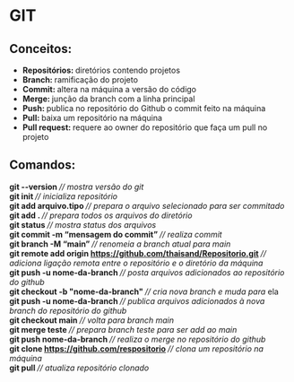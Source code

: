 # GIT 
## Conceitos:
- <b> Repositórios: </b> diretórios contendo projetos  
- <b> Branch: </b> ramificação do projeto 
- <b> Commit: </b> altera na máquina a versão do código  
- <b> Merge: </b> junção da branch com a linha principal 
- <b> Push: </b> publica no repositório do Github o commit feito na máquina
- <b> Pull: </b> baixa um repositório na máquina 
- <b> Pull request: </b> requere ao owner do repositório que faça um pull no projeto

## Comandos: 
<b> git --version </b>                                                    <i> // mostra versão do git  </i> <br>
<b> git init </b>                                                         <i> // inicializa repositório </i> <br>
<b> git add arquivo.tipo </b>                                             <i> // prepara o arquivo selecionado para ser commitado </i> <br>
<b> git add . </b>                                                        <i> // prepara todos os arquivos do diretório </i> <br>
<b> git status </b>                                                       <i> // mostra status dos arquivos </i> <br>
<b> git commit -m “mensagem do commit” </b>                               <i> // realiza commit </i> <br>
<b> git branch -M “main” </b>                                             <i> // renomeia a branch atual para main </i> <br>
<b> git remote add origin https://github.com/thaisand/Repositorio.git </b><i> // adiciona ligação remota entre o repositório e o diretório da máquina </i><br>
<b> git push -u nome-da-branch </b>                                       <i> // posta arquivos adicionados ao repositório do github </i> <br>
<b> git checkout -b "nome-da-branch"  </b>                                <i> // cria nova branch e muda para </i> ela <br>
<b> git push -u nome-da-branch  </b>                                      <i> // publica arquivos adicionados à nova branch do repositório do github </i>   
<b> git checkout main </b>                                                <i> // volta para branch main </i> <br>
<b> git merge teste    </b>                                               <i> // prepara branch teste para ser add ao main </i> <br>
<b> git push nome-da-branch    </b>                                       <i> // realiza o merge no repositório do github </i> <br>
<b> git clone https://github.com/respositorio  </b>                       <i> // clona um repositório na máquina </i> <br>
<b> git pull   </b>                                                       <i> // atualiza repositório clonado </i> <br>
